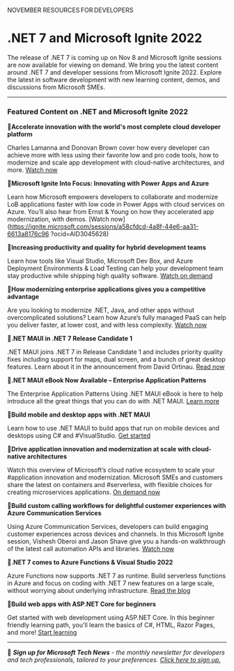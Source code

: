 NOVEMBER RESOURCES FOR DEVELOPERS 

# .NET 7 and Microsoft Ignite 2022 

 

The release of .NET 7 is coming up on Nov 8 and Microsoft Ignite sessions are now available for viewing on demand. We bring you the latest content around .NET 7 and developer sessions from Microsoft Ignite 2022. Explore the latest in software development with new learning content, demos, and discussions from Microsoft SMEs. 

 

--- 

### Featured Content on .NET and Microsoft Ignite 2022 

 

:cinema:**Accelerate innovation with the world's most complete cloud developer platform** 

 

Charles Lamanna and Donovan Brown cover how every developer can achieve more with less using their favorite low and pro code tools, how to modernize and scale app development with cloud-native architectures, and more. [Watch now](https://ignite.microsoft.com/sessions/8847d725-4863-4cea-961f-52e1df342709?ocid=AID3045628) 

 

:cinema:**Microsoft Ignite Into Focus: Innovating with Power Apps and Azure** 

 

Learn how Microsoft empowers developers to collaborate and modernize LoB applications faster with low code in Power Apps with cloud services on Azure. You’ll also hear from Ernst & Young on how they accelerated app modernization, with demos. [Watch now](https://ignite.microsoft.com/sessions/a58cfdcd-4a8f-44e6-aa31-6613a8176c96 ?ocid=AID3045628) 

 

 

:cinema:**Increasing productivity and quality for hybrid development teams** 

 

Learn how tools like Visual Studio, Microsoft Dev Box, and Azure Deployment Environments & Load Testing can help your development team stay productive while shipping high quality software. [Watch on demand](https://ignite.microsoft.com/sessions/c6c16e1f-a4a3-4199-b235-5114cb10b82d?ocid=AID3045628) 

 

:cinema:**How modernizing enterprise applications gives you a competitive advantage** 

 

Are you looking to modernize .NET, Java, and other apps without overcomplicated solutions? Learn how Azure’s fully managed PaaS can help you deliver faster, at lower cost, and with less complexity. [Watch now](https://ignite.microsoft.com/sessions/77b252a9-c8c2-4c9a-bfd2-2d3d090f34e4?ocid=AID3045628) 

 

:scroll:**.NET MAUI in .NET 7 Release Candidate 1** 
 
.NET MAUI joins .NET 7 in Release Candidate 1 and includes priority quality fixes including support for maps, dual screen, and a bunch of great desktop features. Learn about it in the announcement from David Ortinau. [Read now](https://devblogs.microsoft.com/dotnet/dotnet-maui-in-dotnet-7-rc1/?ocid=AID3045628) 

 

:scroll:**.NET MAUI eBook Now Available – Enterprise Application Patterns** 

 

The Enterprise Application Patterns Using .NET MAUI eBook is here to help introduce all the great things that you can do with .NET MAUI. [Learn more](https://devblogs.microsoft.com/dotnet/dotnet-maui-ebook-released/?ocid=AID3045628) 

 

:scroll:**Build mobile and desktop apps with .NET MAUI** 

 

Learn how to use .NET MAUI to build apps that run on mobile devices and desktops using C# and #VisualStudio. [Get started](https://learn.microsoft.com/training/paths/build-apps-with-dotnet-maui/?ocid=AID3045628) 

 

:cinema:**Drive application innovation and modernization at scale with cloud-native architectures** 

 

Watch this overview of Microsoft’s cloud native ecosystem to scale your #application innovation and modernization. Microsoft SMEs and customers share the latest on containers and #serverless, with flexible choices for creating microservices applications. [On demand now](https://ignite.microsoft.com/sessions/8950b2b1-62eb-48f9-90ef-5ad779ce8e22?ocid=AID3045628) 

 

:cinema:**Build custom calling workflows for delightful customer experiences with Azure Communication Services** 

 

Using Azure Communication Services, developers can build engaging customer experiences across devices and channels. In this Microsoft Ignite session, Vishesh Oberoi and Jason Shave give you a hands-on walkthrough of the latest call automation APIs and libraries. [Watch now](https://ignite.microsoft.com/sessions/14a36f87-d1a2-4882-92a7-70f2c16a306a?ocid=AID3045628) 

 

:scroll:**.NET 7 comes to Azure Functions & Visual Studio 2022** 

 

Azure Functions now supports .NET 7 as runtime. Build serverless functions in Azure and focus on coding with .NET 7 new features on a large scale, without worrying about underlying infrastructure. [Read the blog](https://devblogs.microsoft.com/dotnet/dotnet-7-comes-to-azure-functions/?ocid=AID3045628) 

 

:scroll:**Build web apps with ASP.NET Core for beginners** 

 

Get started with web development using ASP.NET Core. In this beginner friendly learning path, you'll learn the basics of C#, HTML, Razor Pages, and more! [Start learning](https://learn.microsoft.com/training/paths/aspnet-core-web-app/?ocid=AID3045628) 

 

___  

 

:bookmark: ***Sign up for Microsoft Tech News** - the monthly newsletter for developers and tech professionals, tailored to your preferences. [Click here to sign up.](https://developer.microsoft.com/Newsletter/?ocid=AID3045262)* 